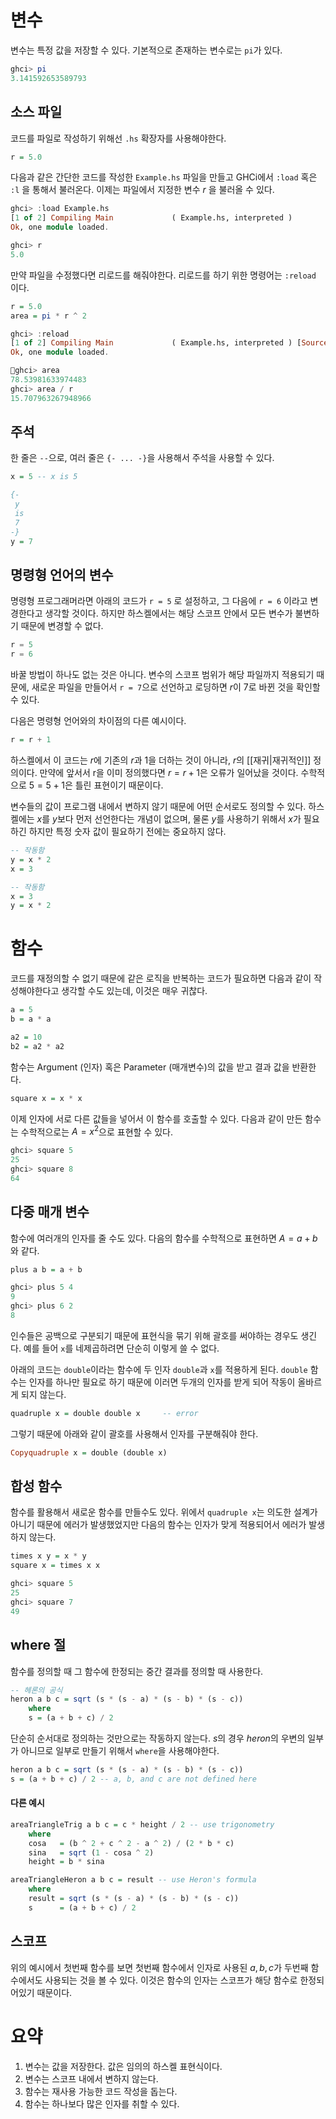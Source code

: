 # 변수
변수는 특정 값을 저장할 수 있다. 기본적으로 존재하는 변수로는 `pi`가 있다.
```haskell
ghci> pi
3.141592653589793
```
## 소스 파일
코드를 파일로 작성하기 위해선 `.hs` 확장자를 사용해야한다.
```haskell
r = 5.0
```
다음과 같은 간단한 코드를 작성한 `Example.hs` 파일을 만들고 GHCi에서 `:load` 혹은 `:l` 을 통해서 불러온다. 이제는 파일에서 지정한 변수 $r$ 을 불러올 수 있다.
```haskell
ghci> :load Example.hs
[1 of 2] Compiling Main             ( Example.hs, interpreted )
Ok, one module loaded.

ghci> r
5.0
```
만약 파일을 수정했다면 리로드를 해줘야한다. 리로드를 하기 위한 명령어는 `:reload` 이다.
```haskell
r = 5.0
area = pi * r ^ 2
```

```haskell
ghci> :reload
[1 of 2] Compiling Main             ( Example.hs, interpreted ) [Source file changed]
Ok, one module loaded.

ghci> area
78.53981633974483
ghci> area / r
15.707963267948966
```
## 주석
한 줄은 `--`으로, 여러 줄은 `{- ... -}`을 사용해서 주석을 사용할 수 있다.
```haskell
x = 5 -- x is 5

{-
 y
 is
 7
-}
y = 7
```
## 명령형 언어의 변수
명령형 프로그래머라면 아래의 코드가 `r = 5` 로 설정하고, 그 다음에 `r = 6` 이라고 변경한다고 생각할 것이다. 하지만 하스켈에서는 해당 스코프 안에서 모든 변수가 불변하기 때문에 변경할 수 없다.
```python
r = 5
r = 6
```
바꿀 방법이 하나도 없는 것은 아니다. 변수의 스코프 범위가 해당 파일까지 적용되기 때문에, 새로운 파일을 만들어서 `r = 7`으로 선언하고 로딩하면 $r$이 7로 바뀐 것을 확인할 수 있다.

다음은 명령형 언어와의 차이점의 다른 예시이다.
```haskell
r = r + 1
```
하스켈에서 이 코드는 $r$에 기존의 $r$과 1을 더하는 것이 아니라, $r$의 [[재귀|재귀적인]] 정의이다. 만약에 앞서서 r을 이미 정의했다면 $r = r + 1$은 오류가 일어났을 것이다. 수학적으로 $5 = 5 + 1$은 틀린 표현이기 때문이다.

변수들의 값이 프로그램 내에서 변하지 않기 때문에 어떤 순서로도 정의할 수 있다. 하스켈에는 $x$를 $y$보다 먼저 선언한다는 개념이 없으며, 물론 $y$를 사용하기 위해서 $x$가 필요하긴 하지만 특정 숫자 값이 필요하기 전에는 중요하지 않다.

```haskell
-- 작동함
y = x * 2
x = 3
```

```haskell
-- 작동함
x = 3
y = x * 2
```
# 함수
코드를 재정의할 수 없기 때문에 같은 로직을 반복하는 코드가 필요하면 다음과 같이 작성해야한다고 생각할 수도 있는데, 이것은 매우 귀찮다.
```haskell
a = 5
b = a * a

a2 = 10
b2 = a2 * a2
```
함수는 Argument (인자) 혹은 Parameter (매개변수)의 값을 받고 결과 값을 반환한다.
```haskell
square x = x * x
```
이제 인자에 서로 다른 값들을 넣어서 이 함수를 호출할 수 있다. 다음과 같이 만든 함수는 수학적으로는 $A = x^2$으로 표현할 수 있다.
```haskell
ghci> square 5
25
ghci> square 8
64
```
## 다중 매개 변수
함수에 여러개의 인자를 줄 수도 있다. 다음의 함수를 수학적으로 표현하면 $A = a + b$와 같다.
```haskell
plus a b = a + b
```

```haskell
ghci> plus 5 4
9
ghci> plus 6 2
8
```

인수들은 공백으로 구분되기 때문에 표현식을 묶기 위해 괄호를 써야하는 경우도 생긴다. 예를 들어 `x`를 네제곱하려면 단순히 이렇게 쓸 수 없다.

아래의 코드는 `double`이라는 함수에 두 인자 `double`과 `x`를 적용하게 된다. `double` 함수는 인자를 하나만 필요로 하기 때문에 이러면 두개의 인자를 받게 되어 작동이 올바르게 되지 않는다.

```haskell
quadruple x = double double x     -- error
```

그렇기 때문에 아래와 같이 괄호를 사용해서 인자를 구분해줘야 한다.

```haskell
Copyquadruple x = double (double x)
```
## 합성 함수
함수를 활용해서 새로운 함수를 만들수도 있다. 위에서 `quadruple x`는 의도한 설계가 아니기 때문에 에러가 발생했었지만 다음의 함수는 인자가 맞게 적용되어서 에러가 발생하지 않는다.
```haskell
times x y = x * y
square x = times x x
```

```haskell
ghci> square 5
25
ghci> square 7
49
```
## where 절
함수를 정의할 때 그 함수에 한정되는 중간 결과를 정의할 때 사용한다.

```haskell
-- 헤론의 공식
heron a b c = sqrt (s * (s - a) * (s - b) * (s - c))
    where
    s = (a + b + c) / 2
```
단순히 순서대로 정의하는 것만으로는 작동하지 않는다. $s$의 경우 $heron$의 우변의 일부가 아니므로 일부로 만들기 위해서 `where`을 사용해야한다.
```haskell
heron a b c = sqrt (s * (s - a) * (s - b) * (s - c))
s = (a + b + c) / 2 -- a, b, and c are not defined here
```
#### 다른 예시
```haskell
areaTriangleTrig a b c = c * height / 2 -- use trigonometry
    where
    cosa   = (b ^ 2 + c ^ 2 - a ^ 2) / (2 * b * c)
    sina   = sqrt (1 - cosa ^ 2)
    height = b * sina

areaTriangleHeron a b c = result -- use Heron's formula
    where
    result = sqrt (s * (s - a) * (s - b) * (s - c))
    s      = (a + b + c) / 2
```
## 스코프
위의 예시에서 첫번째 함수를 보면 첫번째 함수에서 인자로 사용된 $a, b, c$가 두번째 함수에서도 사용되는 것을 볼 수 있다. 이것은 함수의 인자는 스코프가 해당 함수로 한정되어있기 때문이다.
# 요약
1. 변수는 값을 저장한다. 값은 임의의 하스켈 표현식이다.
2. 변수는 스코프 내에서 변하지 않는다.
3. 함수는 재사용 가능한 코드 작성을 돕는다.
4. 함수는 하나보다 많은 인자를 취할 수 있다.
